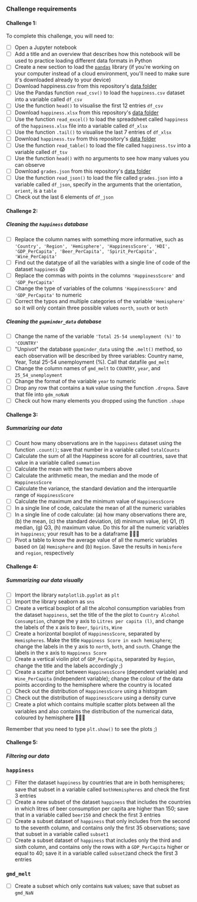 ### Challenge requirements

#### Challenge 1:
To complete this challenge, you will need to:
- [ ] Open a Jupyter notebook
- [ ] Add a title and an overview that describes how this notebook will be used to practice loading different data formats in Python
- [ ] Create a new section to load the [`pandas`](https://pandas.pydata.org/) library (if you're working on your computer instead of a cloud environment, you'll need to make sure it's downloaded already to your device)
- [ ] Download happiness.csv from this repository's [data folder](../../../../data)
- [ ] Use the Pandas function `read_csv()` to load the `happiness.csv` dataset into a variable called `df_csv`
- [ ] Use the function `head()` to visualise the first 12 entries `df_csv`
- [ ] Download `happiness.xlsx` from this repository's [data folder](../../../../data)
- [ ] Use the function `read_excel()` to load the spreadsheet called `happiness` of the `happiness.xlsx` file into a variable called `df_xlsx`
- [ ] Use the function `.tail()` to visualise the last 7 entries of `df_xlsx`
- [ ] Download `happiness.tsv` from this repository's [data folder](../../../../data)
- [ ] Use the function `read_table()` to load the file called `happiness.tsv` into a variable called `df_tsv`
- [ ] Use the function `head()` with no arguments to see how many values you can observe
- [ ] Download `grades.json` from this repository's [data folder](../../../../data)
- [ ] Use the function `read_json()` to load the file called `grades.json` into a variable called `df_json`, specify in the arguments that the orientation, `orient`, is a `table`
- [ ] Check out the last 6 elements of `df_json`

#### Challenge 2:
##### Cleaning the `happiness` database
- [ ] Replace the column names with something more informative, such as `'Country', 'Region', 'Hemisphere', 'HappinessScore', 'HDI', 'GDP_PerCapita', 'Beer_PerCapita', 'Spirit_PerCapita', 'Wine_PerCapita'`
- [ ] Find out the datatype of all the variables with a single line of code of the dataset `happiness` 😱
- [ ] Replace the commas with points in the columns `'HappinessScore'` and `'GDP_PerCapita'`
- [ ] Change the type of variables of the columns `'HappinessScore'` and `'GDP_PerCapita'` to numeric
- [ ] Correct the typos and multiple categories of the variable `'Hemisphere'` so it will only contain three possible values `north`, `south` or `both`

##### Cleaning the `gapminder_data` database
- [ ] Change the name of the variable `'Total 25-54 unemployment (%)'` to `'COUNTRY'`
- [ ] "Unpivot" the database `gapminder_data` using the `.melt()` method, so each observation will be described by three variables: Country name, Year, Total 25-54 unemployment (%). Call that datafile `gmd_melt`
- [ ] Change the column names of `gmd_melt` to `COUNTRY`, `year`, and `25_54_unemployment`
- [ ] Change the format of the variable `year` to numeric
- [ ] Drop any row that contains a `NaN` value using the function `.dropna`. Save that file into `gdm_noNaN`
- [ ] Check out how many elements you dropped using the function `.shape`

#### Challenge 3:
##### Summarizing our data
- [ ] Count how many observations are in the `happiness` dataset using the function `.count()`; save that number in a variable called `totalCounts`
- [ ] Calculate the sum of all the Happiness score for all countries, save that value in a variable called `summation`
- [ ] Calculate the mean with the two numbers above
- [ ] Calculate the arithmetic mean, the median and the mode of `HappinessScore`
- [ ] Calculate the variance, the standard deviation and the interquartile range of `HappinessScore`
- [ ] Calculate the maximum and the minimum value of `HappinessScore`
- [ ] In a single line of code, calculate the mean of all the numeric variables
- [ ] In a single line of code calculate: (a) how many observations there are, (b) the mean, (c) the standard deviation, (d) minimum value, (e) Q1, (f) median, (g) Q3, (h) maximum value. Do this for all the numeric variables in `happiness`; your result has to be a dataframe 🌟🌟🌟
- [ ] Pivot a table to know the average value of all the numeric variables based on (a) `Hemisphere` and (b) `Region`. Save the results in `hemisfere` and `region`, respectively

#### Challenge 4:
##### Summarizing our data visually
- [ ] Import the library `matplotlib.pyplot` as `plt`
- [ ] Import the library seaborn as `sns`
- [ ] Create a vertical boxplot of all the alcohol consumption variables from the dataset `happiness`, set the title of the the plot to `Country Alcohol Consumption`, change the y axis to `Litres per capita (l)`, and change the labels of the x axis to `Beer`, `Spirits`, `Wine`
- [ ] Create a horizontal boxplot of `HappinessScore`, separated by `Hemispheres`. Make the title `Happiness Score in each hemisphere`; change the labels in the y axis to `north`, `both`, and `south`. Change the labels in the x axis to `Happiness Score`
- [ ] Create a vertical violin plot of `GDP_PerCapita`, separated by `Region`, change the title and the labels accordingly ;)
- [ ] Create a scatter plot between `HappinessScore` (dependent variable) and `Wine_PerCapita` (independent variable); change the colour of the data points according to the hemisphere where the country is located
- [ ] Check out the distribution of `HappinessScore` using a histogram
- [ ] Check out the distribution of `HappinessScore` using a density curve
- [ ] Create a plot which contains multiple scatter plots between all the variables and also contains the distribution of the numerical data, coloured by hemisphere 🚀🚀🚀

Remember that you need to type `plt.show()` to see the plots ;)

#### Challenge 5:
##### Filtering our data
### `happiness`
- [ ] Filter the dataset `happiness` by countries that are in both hemispheres; save that subset in a variable called `bothHemispheres` and check the first 3 entries
- [ ] Create a new subset of the dataset `happiness` that includes the countries in which litres of beer consumption per capita are higher than 150; save that in a variable called `beer150` and check the first 3 entries
- [ ] Create a subset dataset of `happiness` that only includes from the second to the seventh column, and contains only the first 35 observations; save that subset in a variable called `subset1`
- [ ] Create a subset dataset of `happiness` that includes only the third and sixth column, and contains only the rows with a `GDP_PerCapita` higher or equal to 40; save it in a variable called `subset2`and check the first 3 entries

### `gmd_melt`
- [ ] Create a subset which only contains `NaN` values; save that subset as `gmd_NaN`
